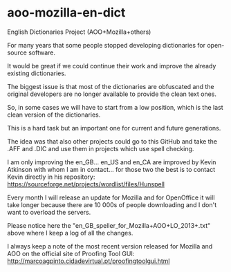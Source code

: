 aoo-mozilla-en-dict
===================

English Dictionaries Project (AOO+Mozilla+others)

For many years that some people stopped developing dictionaries for open-source software.

It would be great if we could continue their work and improve the already existing dictionaries.

The biggest issue is that most of the dictionaries are obfuscated and the original developers are no longer available to provide the clean text ones.

So, in some cases we will have to start from a low position, which is the last clean version of the dictionaries.

This is a hard task but an important one for current and future generations.

The idea was that also other projects could go to this GitHub and take the .AFF and .DIC and use them in projects which use spell checking.

I am only improving the en_GB... en_US and en_CA are improved by Kevin Atkinson with whom I am in contact... for those two the best is to contact Kevin directly in his repository:
https://sourceforge.net/projects/wordlist/files/Hunspell

Every month I will release an update for Mozilla and for OpenOffice it will take longer because there are 10 000s of people downloading and I don't want to overload the servers.

Please notice here the "en_GB_speller_for_Mozilla+AOO+LO_2013+.txt" above where I keep a log of all the changes.

I always keep a note of the most recent version released for Mozilla and AOO on the official site of Proofing Tool GUI:
http://marcoagpinto.cidadevirtual.pt/proofingtoolgui.html
